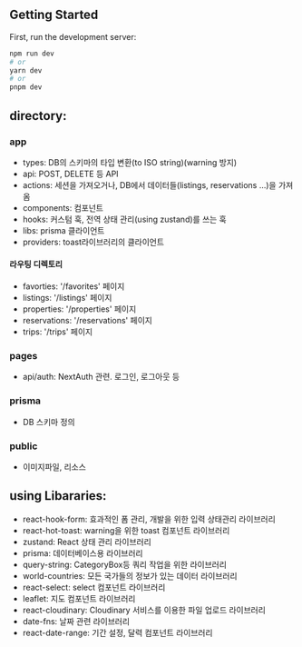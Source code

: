 
## Getting Started

First, run the development server:

```bash
npm run dev
# or
yarn dev
# or
pnpm dev
```

## directory:

### app
- types: DB의 스키마의 타입 변환(to ISO string)(warning 방지)
- api: POST, DELETE 등 API
- actions: 세션을 가져오거나, DB에서 데이터들(listings, reservations ...)을 가져옴
- components: 컴포넌트
- hooks: 커스텀 훅, 전역 상태 관리(using zustand)를 쓰는 훅
- libs: prisma 클라이언트
- providers: toast라이브러리의 클라이언트 
#### 라우팅 디렉토리
- favorties: '/favorites' 페이지
- listings: '/listings' 페이지
- properties: '/properties' 페이지
- reservations: '/reservations' 페이지
- trips: '/trips' 페이지

### pages
- api/auth: NextAuth 관련. 로그인, 로그아웃 등

### prisma
- DB 스키마 정의

### public
- 이미지파일, 리소스

## using Libararies:

- react-hook-form: 효과적인 폼 관리, 개발을 위한 입력 상태관리 라이브러리
- react-hot-toast: warning을 위한 toast 컴포넌트 라이브러리
- zustand: React 상태 관리 라이브러리
- prisma: 데이터베이스용 라이브러리
- query-string: CategoryBox등 쿼리 작업을 위한 라이브러리
- world-countries: 모든 국가들의 정보가 있는 데이터 라이브러리
- react-select: select 컴포넌트 라이브러리
- leaflet: 지도 컴포넌트 라이브러리
- react-cloudinary: Cloudinary 서비스를 이용한 파일 업로드 라이브러리
- date-fns: 날짜 관련 라이브러리
- react-date-range: 기간 설정, 달력 컴포넌트 라이브러리